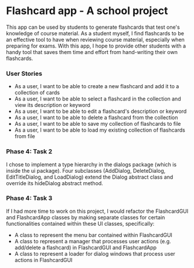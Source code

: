# Flashcard app - A school project

This app can be used by students to generate flashcards that test one's knowledge of course material. As a student
myself, I find flashcards to be an effective tool to have when reviewing course material, especially when preparing
for exams. With this app, I hope to provide other students with a handy tool that saves them time and effort from 
hand-writing their own flashcards.

### User Stories

- As a user, I want to be able to create a new flashcard and add it to a collection of cards
- As a user, I want to be able to select a flashcard in the collection and view its description or keyword
- As a user, I want to be able to edit a flashcard's description or keyword
- As a user, I want to be able to delete a flashcard from the collection
- As a user, I want to be able to save my collection of flashcards to file
- As a user, I want to be able to load my existing collection of flashcards from file

### Phase 4: Task 2

I chose to implement a type hierarchy in the dialogs package (which is inside the ui package). Four subclasses 
(AddDialog, DeleteDialog, EditTitleDialog, and LoadDialog) extend the Dialog abstract class and override its 
hideDialog abstract method.

### Phase 4: Task 3

If I had more time to work on this project, I would refactor the FlashcardGUI and FlashcardApp classes
by making separate classes for certain functionalities contained within these UI classes, specifically:
  - A class to represent the menu bar contained within FlashcardGUI
  - A class to represent a manager that processes user actions (e.g. add/delete a flashcard) in FlashcardGUI
    and FlashcardApp
  - A class to represent a loader for dialog windows that process user actions in FlashcardGUI

